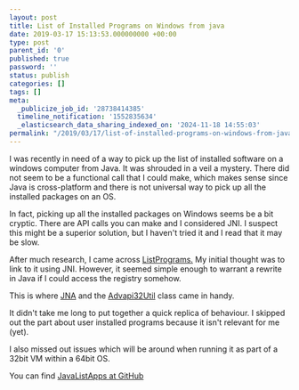 ```yaml
---
layout: post
title: List of Installed Programs on Windows from java
date: 2019-03-17 15:13:53.000000000 +00:00
type: post
parent_id: '0'
published: true
password: ''
status: publish
categories: []
tags: []
meta:
  _publicize_job_id: '28738414385'
  timeline_notification: '1552835634'
  _elasticsearch_data_sharing_indexed_on: '2024-11-18 14:55:03'
permalink: "/2019/03/17/list-of-installed-programs-on-windows-from-java/"
---
```


I was recently in need of a way to pick up the list of installed
software on a windows computer from Java. It was shrouded in a veil a
mystery. There did not seem to be a functional call that I could make,
which makes sense since Java is cross-platform and there is not
universal way to pick up all the installed packages on an OS.

In fact, picking up all the installed packages on Windows seems be a bit
cryptic. There are API calls you can make and I considered JNI. I
suspect this might be a superior solution, but I haven\'t tried it and I
read that it may be slow.

After much research, I came across
[ListPrograms.](https://github.com/mavenlin/ListPrograms) My initial
thought was to link to it using JNI. However, it seemed simple enough to
warrant a rewrite in Java if I could access the registry somehow.

This is where [JNA](https://github.com/java-native-access/jna) and the
[Advapi32Util](https://java-native-access.github.io/jna/4.2.0/com/sun/jna/platform/win32/Advapi32Util.html)
class came in handy.

It didn\'t take me long to put together a quick replica of behaviour. I
skipped out the part about user installed programs because it isn\'t
relevant for me (yet).

I also missed out issues which will be around when running it as part of
a 32bit VM within a 64bit OS.

You can find [JavaListApps at
GitHub](https://github.com/drone-ah/JavaListApps)
